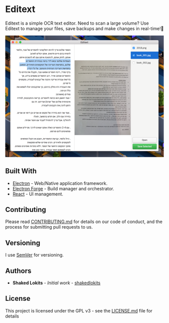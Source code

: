 # Editext

Editext is a simple OCR text editor. Need to scan a large volume? Use Editext to manage your files, save backups and make changes in real-time!🎉

![screenshot](https://raw.githubusercontent.com/shakedlokits/Editext/master/example/screenshot.png)

## Built With

* [Electron](https://electronjs.org) - Web/Native application framework.
* [Electron Forge](https://electronforge.io/) - Build manager and orchestrator.
* [React](https://reactjs.org) - UI management.

## Contributing

Please read [CONTRIBUTING.md](./CONTRIBUTING.md) for details on our code of conduct, and the process for submitting pull requests to us.

## Versioning

I use [SemVer](http://semver.org/) for versioning.

## Authors

* **Shaked Lokits** - *Initial work* - [shakedlokits](https://github.com/shakedlokits)

## License

This project is licensed under the GPL v3 - see the [LICENSE.md](./LICENSE.md) file for details
